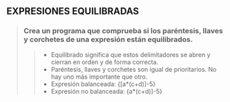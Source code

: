 ## EXPRESIONES EQUILIBRADAS

> ### Crea un programa que comprueba si los paréntesis, llaves y corchetes de una expresión están equilibrados.
>> - Equilibrado significa que estos delimitadores se abren y cierran en orden y de forma correcta.
>> - Paréntesis, llaves y corchetes son igual de prioritarios. No hay uno más importante que otro.
>> - Expresión balanceada: {[a*(c+d)]-5}
>> - Expresión no balanceada: {a*(c+d)]-5}